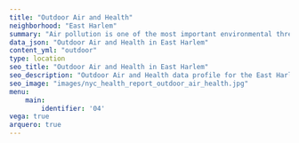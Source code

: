 ```yaml
---
title: "Outdoor Air and Health"
neighborhood: "East Harlem"
summary: "Air pollution is one of the most important environmental threats to urban populations and while all people are exposed, pollutant emissions, levels of exposure, and population vulnerability vary across neighborhoods. Exposures to common air pollutants have been linked to respiratory and cardiovascular diseases, cancers, and premature deaths."
data_json: "Outdoor Air and Health in East Harlem"
content_yml: "outdoor"
type: location
seo_title: "Outdoor Air and Health in East Harlem"
seo_description: "Outdoor Air and Health data profile for the East Harlem neighborhood of NYC."
seo_image: "images/nyc_health_report_outdoor_air_health.jpg"
menu:
    main:
        identifier: '04'
vega: true
arquero: true
---
```

